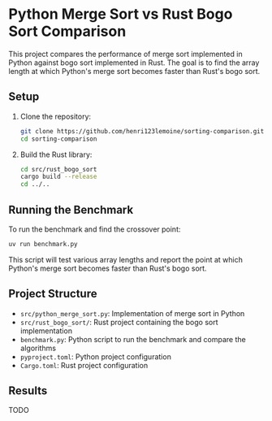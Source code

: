 # Python Merge Sort vs Rust Bogo Sort Comparison

This project compares the performance of merge sort implemented in Python against bogo sort implemented in Rust. The goal is to find the array length at which Python's merge sort becomes faster than Rust's bogo sort.

## Setup

1. Clone the repository:
   ```bash
   git clone https://github.com/henri123lemoine/sorting-comparison.git
   cd sorting-comparison
   ```

2. Build the Rust library:
   ```bash
   cd src/rust_bogo_sort
   cargo build --release
   cd ../..
   ```

## Running the Benchmark

To run the benchmark and find the crossover point:

```bash
uv run benchmark.py
```

This script will test various array lengths and report the point at which Python's merge sort becomes faster than Rust's bogo sort.

## Project Structure

- `src/python_merge_sort.py`: Implementation of merge sort in Python
- `src/rust_bogo_sort/`: Rust project containing the bogo sort implementation
- `benchmark.py`: Python script to run the benchmark and compare the algorithms
- `pyproject.toml`: Python project configuration
- `Cargo.toml`: Rust project configuration

## Results

TODO
